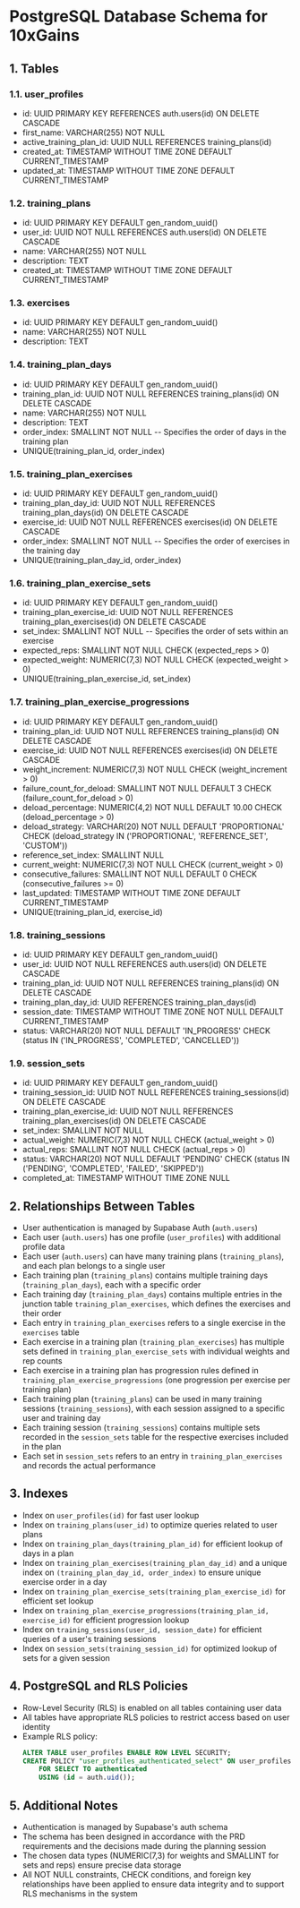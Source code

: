 # PostgreSQL Database Schema for 10xGains

## 1. Tables

### 1.1. user_profiles
- id: UUID PRIMARY KEY REFERENCES auth.users(id) ON DELETE CASCADE
- first_name: VARCHAR(255) NOT NULL
- active_training_plan_id: UUID NULL REFERENCES training_plans(id)
- created_at: TIMESTAMP WITHOUT TIME ZONE DEFAULT CURRENT_TIMESTAMP
- updated_at: TIMESTAMP WITHOUT TIME ZONE DEFAULT CURRENT_TIMESTAMP

### 1.2. training_plans
- id: UUID PRIMARY KEY DEFAULT gen_random_uuid()
- user_id: UUID NOT NULL REFERENCES auth.users(id) ON DELETE CASCADE
- name: VARCHAR(255) NOT NULL
- description: TEXT
- created_at: TIMESTAMP WITHOUT TIME ZONE DEFAULT CURRENT_TIMESTAMP

### 1.3. exercises
- id: UUID PRIMARY KEY DEFAULT gen_random_uuid()
- name: VARCHAR(255) NOT NULL
- description: TEXT

### 1.4. training_plan_days
- id: UUID PRIMARY KEY DEFAULT gen_random_uuid()
- training_plan_id: UUID NOT NULL REFERENCES training_plans(id) ON DELETE CASCADE
- name: VARCHAR(255) NOT NULL
- description: TEXT
- order_index: SMALLINT NOT NULL  -- Specifies the order of days in the training plan
- UNIQUE(training_plan_id, order_index)

### 1.5. training_plan_exercises
- id: UUID PRIMARY KEY DEFAULT gen_random_uuid()
- training_plan_day_id: UUID NOT NULL REFERENCES training_plan_days(id) ON DELETE CASCADE
- exercise_id: UUID NOT NULL REFERENCES exercises(id) ON DELETE CASCADE
- order_index: SMALLINT NOT NULL  -- Specifies the order of exercises in the training day
- UNIQUE(training_plan_day_id, order_index)

### 1.6. training_plan_exercise_sets
- id: UUID PRIMARY KEY DEFAULT gen_random_uuid()
- training_plan_exercise_id: UUID NOT NULL REFERENCES training_plan_exercises(id) ON DELETE CASCADE
- set_index: SMALLINT NOT NULL  -- Specifies the order of sets within an exercise
- expected_reps: SMALLINT NOT NULL CHECK (expected_reps > 0)
- expected_weight: NUMERIC(7,3) NOT NULL CHECK (expected_weight > 0)
- UNIQUE(training_plan_exercise_id, set_index)

### 1.7. training_plan_exercise_progressions
- id: UUID PRIMARY KEY DEFAULT gen_random_uuid()
- training_plan_id: UUID NOT NULL REFERENCES training_plans(id) ON DELETE CASCADE
- exercise_id: UUID NOT NULL REFERENCES exercises(id) ON DELETE CASCADE
- weight_increment: NUMERIC(7,3) NOT NULL CHECK (weight_increment > 0)
- failure_count_for_deload: SMALLINT NOT NULL DEFAULT 3 CHECK (failure_count_for_deload > 0)
- deload_percentage: NUMERIC(4,2) NOT NULL DEFAULT 10.00 CHECK (deload_percentage > 0)
- deload_strategy: VARCHAR(20) NOT NULL DEFAULT 'PROPORTIONAL' CHECK (deload_strategy IN ('PROPORTIONAL', 'REFERENCE_SET', 'CUSTOM'))
- reference_set_index: SMALLINT NULL
- current_weight: NUMERIC(7,3) NOT NULL CHECK (current_weight > 0)
- consecutive_failures: SMALLINT NOT NULL DEFAULT 0 CHECK (consecutive_failures >= 0)
- last_updated: TIMESTAMP WITHOUT TIME ZONE DEFAULT CURRENT_TIMESTAMP
- UNIQUE(training_plan_id, exercise_id)

### 1.8. training_sessions
- id: UUID PRIMARY KEY DEFAULT gen_random_uuid()
- user_id: UUID NOT NULL REFERENCES auth.users(id) ON DELETE CASCADE
- training_plan_id: UUID NOT NULL REFERENCES training_plans(id) ON DELETE CASCADE
- training_plan_day_id: UUID REFERENCES training_plan_days(id)
- session_date: TIMESTAMP WITHOUT TIME ZONE NOT NULL DEFAULT CURRENT_TIMESTAMP
- status: VARCHAR(20) NOT NULL DEFAULT 'IN_PROGRESS' CHECK (status IN ('IN_PROGRESS', 'COMPLETED', 'CANCELLED'))

### 1.9. session_sets
- id: UUID PRIMARY KEY DEFAULT gen_random_uuid()
- training_session_id: UUID NOT NULL REFERENCES training_sessions(id) ON DELETE CASCADE
- training_plan_exercise_id: UUID NOT NULL REFERENCES training_plan_exercises(id) ON DELETE CASCADE
- set_index: SMALLINT NOT NULL
- actual_weight: NUMERIC(7,3) NOT NULL CHECK (actual_weight > 0)
- actual_reps: SMALLINT NOT NULL CHECK (actual_reps > 0)
- status: VARCHAR(20) NOT NULL DEFAULT 'PENDING' CHECK (status IN ('PENDING', 'COMPLETED', 'FAILED', 'SKIPPED'))
- completed_at: TIMESTAMP WITHOUT TIME ZONE NULL

## 2. Relationships Between Tables

- User authentication is managed by Supabase Auth (`auth.users`)
- Each user (`auth.users`) has one profile (`user_profiles`) with additional profile data
- Each user (`auth.users`) can have many training plans (`training_plans`), and each plan belongs to a single user
- Each training plan (`training_plans`) contains multiple training days (`training_plan_days`), each with a specific order
- Each training day (`training_plan_days`) contains multiple entries in the junction table `training_plan_exercises`, which defines the exercises and their order
- Each entry in `training_plan_exercises` refers to a single exercise in the `exercises` table
- Each exercise in a training plan (`training_plan_exercises`) has multiple sets defined in `training_plan_exercise_sets` with individual weights and rep counts
- Each exercise in a training plan has progression rules defined in `training_plan_exercise_progressions` (one progression per exercise per training plan)
- Each training plan (`training_plans`) can be used in many training sessions (`training_sessions`), with each session assigned to a specific user and training day
- Each training session (`training_sessions`) contains multiple sets recorded in the `session_sets` table for the respective exercises included in the plan
- Each set in `session_sets` refers to an entry in `training_plan_exercises` and records the actual performance

## 3. Indexes

- Index on `user_profiles(id)` for fast user lookup
- Index on `training_plans(user_id)` to optimize queries related to user plans
- Index on `training_plan_days(training_plan_id)` for efficient lookup of days in a plan
- Index on `training_plan_exercises(training_plan_day_id)` and a unique index on `(training_plan_day_id, order_index)` to ensure unique exercise order in a day
- Index on `training_plan_exercise_sets(training_plan_exercise_id)` for efficient set lookup
- Index on `training_plan_exercise_progressions(training_plan_id, exercise_id)` for efficient progression lookup
- Index on `training_sessions(user_id, session_date)` for efficient queries of a user's training sessions
- Index on `session_sets(training_session_id)` for optimized lookup of sets for a given session

## 4. PostgreSQL and RLS Policies

- Row-Level Security (RLS) is enabled on all tables containing user data
- All tables have appropriate RLS policies to restrict access based on user identity
- Example RLS policy:
  ```sql
  ALTER TABLE user_profiles ENABLE ROW LEVEL SECURITY;
  CREATE POLICY "user_profiles_authenticated_select" ON user_profiles
      FOR SELECT TO authenticated
      USING (id = auth.uid());
  ```

## 5. Additional Notes

- Authentication is managed by Supabase's auth schema
- The schema has been designed in accordance with the PRD requirements and the decisions made during the planning session
- The chosen data types (NUMERIC(7,3) for weights and SMALLINT for sets and reps) ensure precise data storage
- All NOT NULL constraints, CHECK conditions, and foreign key relationships have been applied to ensure data integrity and to support RLS mechanisms in the system
